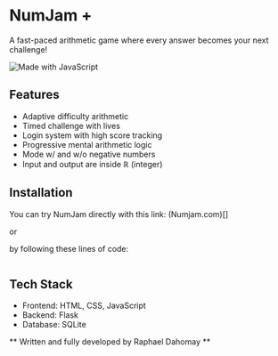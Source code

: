 # NumJam +
A fast-paced arithmetic game where every answer becomes your next challenge!

![Made with JavaScript](https://img.shields.io/badge/Made%20with-JavaScript-yellow)

## Features
- Adaptive difficulty arithmetic
- Timed challenge with lives
- Login system with high score tracking
- Progressive mental arithmetic logic
- Mode w/ and w/o negative numbers
- Input and output are inside ℝ (integer)

## Installation
You can try NumJam directly with this link: (Numjam.com)[]

or

by following these lines of code:

```bash


```

## Tech Stack
- Frontend: HTML, CSS, JavaScript
- Backend: Flask
- Database: SQLite 

** Written and fully developed by Raphael Dahomay **